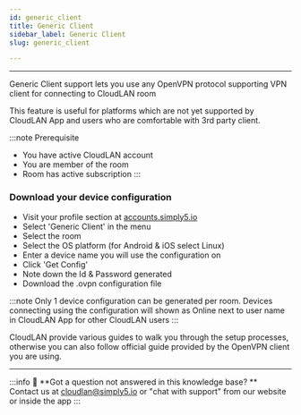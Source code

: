 ```yaml
---
id: generic_client
title: Generic Client
sidebar_label: Generic Client
slug: generic_client

---
```

---
Generic Client support lets you use any OpenVPN protocol supporting VPN client for connecting to CloudLAN room <br />

This feature is useful for platforms which are not yet supported by CloudLAN App and users who are comfortable with 3rd party client. <br />


:::note Prerequisite
- You have active CloudLAN account
- You are member of the room 
- Room has active subscription
:::

### Download your device configuration
- Visit your profile section at [accounts.simply5.io](http://accounts.simply5.io/) 
- Select 'Generic Client' in the menu
- Select the room 
- Select the OS platform (for Android & iOS select Linux)
- Enter a device name you will use the configuration on
- Click 'Get Config'
- Note down the Id & Password generated
- Download the .ovpn configuration file 

:::note
Only 1 device configuration can be generated per room. Devices connecting using the configuration will shown as Online next to user name in CloudLAN App for other CloudLAN users
:::

CloudLAN provide various guides to walk you through the setup processes, otherwise you can also follow official guide provided by the OpenVPN client you are using.


---
:::info
:information_desk_person: **Got a question not answered in this knowledge base? ** <br />
Contact us at [cloudlan@simply5.io](mailto:cloudlan@simply5.io) or "chat with support" from our website or inside the app
:::